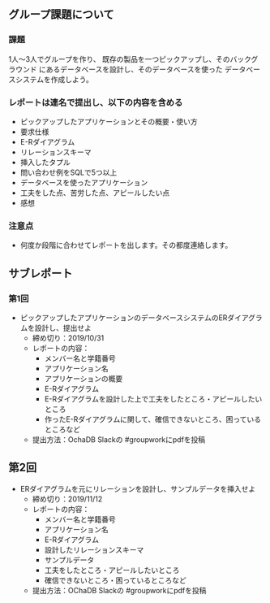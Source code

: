 ## グループ課題について

### 課題
1人〜3人でグループを作り、
既存の製品を一つピックアップし、そのバックグラウンド
にあるデータベースを設計し、そのデータベースを使った
データベースシステムを作成しよう。

### レポートは連名で提出し、以下の内容を含める
* ピックアップしたアプリケーションとその概要・使い方
* 要求仕様
* E-Rダイアグラム
* リレーションスキーマ
* 挿入したタプル
* 問い合わせ例をSQLで5つ以上
* データベースを使ったアプリケーション
* 工夫をした点、苦労した点、アピールしたい点
* 感想

### 注意点
* 何度か段階に合わせてレポートを出します。その都度連絡します。

## サブレポート

### 第1回
* ピックアップしたアプリケーションのデータベースシステムのERダイアグラムを設計し、提出せよ
  * 締め切り：2019/10/31
  * レポートの内容：
    * メンバー名と学籍番号
    * アプリケーション名
    * アプリケーションの概要
    * E-Rダイアグラム
    * E-Rダイアグラムを設計した上で工夫をしたところ・アピールしたいところ
    * 作ったE-Rダイアグラムに関して、確信できないところ、困っているところなど
  * 提出方法：OchaDB Slackの #groupworkにpdfを投稿



## 第2回

* ERダイアグラムを元にリレーションを設計し、サンプルデータを挿入せよ
  * 締め切り：2019/11/12
  * レポートの内容：
    * メンバー名と学籍番号
    * アプリケーション名
    * E-Rダイアグラム
    * 設計したリレーションスキーマ
    * サンプルデータ
    * 工夫をしたところ・アピールしたいところ
    * 確信できないところ・困っているところなど
  * 提出方法：OChaDB Slackの #groupworkにpdfを投稿
